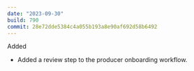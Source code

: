 ```yaml
---
date: "2023-09-30"
build: 790
commit: 28e72dde5384c4a055b193a8e90af692d58b6492
---
```


Added
- Added a review step to the producer onboarding workflow.
